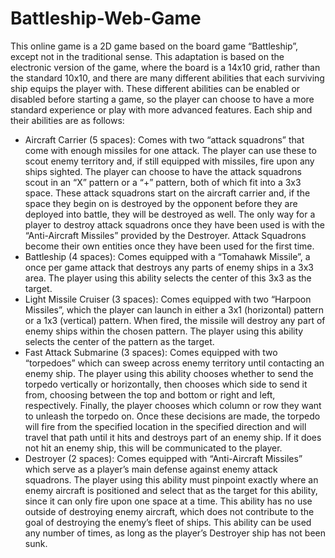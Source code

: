 # Battleship-Web-Game

This online game is a 2D game based on the board game “Battleship”, except not in the traditional sense. This adaptation is based on the electronic version of the game, where the board is a 14x10 grid, rather than the standard 10x10, and there are many different abilities that each surviving ship equips the player with. These different abilities can be enabled or disabled before starting a game, so the player can choose to have a more standard experience or play with more advanced features. Each ship and their abilities are as follows:
-	Aircraft Carrier (5 spaces): Comes with two “attack squadrons” that come with enough missiles for one attack. The player can use these to scout enemy territory and, if still equipped with missiles, fire upon any ships sighted. The player can choose to have the attack squadrons scout in an “X” pattern or a “+” pattern, both of which fit into a 3x3 space. These attack squadrons start on the aircraft carrier and, if the space they begin on is destroyed by the opponent before they are deployed into battle, they will be destroyed as well. The only way for a player to destroy attack squadrons once they have been used is with the “Anti-Aircraft Missiles” provided by the Destroyer. Attack Squadrons become their own entities once they have been used for the first time.
-	Battleship (4 spaces): Comes equipped with a “Tomahawk Missile”, a once per game attack that destroys any parts of enemy ships in a 3x3 area. The player using this ability selects the center of this 3x3 as the target.
-	Light Missile Cruiser (3 spaces): Comes equipped with two “Harpoon Missiles”, which the player can launch in either a 3x1 (horizontal) pattern or a 1x3 (vertical) pattern. When fired, the missile will destroy any part of enemy ships within the chosen pattern. The player using this ability selects the center of the pattern as the target.
-	Fast Attack Submarine (3 spaces): Comes equipped with two “torpedoes” which can sweep across enemy territory until contacting an enemy ship. The player using this ability chooses whether to send the torpedo vertically or horizontally, then chooses which side to send it from, choosing between the top and bottom or right and left, respectively. Finally, the player chooses which column or row they want to unleash the torpedo on. Once these decisions are made, the torpedo will fire from the specified location in the specified direction and will travel that path until it hits and destroys part of an enemy ship. If it does not hit an enemy ship, this will be communicated to the player.
-	Destroyer (2 spaces): Comes equipped with “Anti-Aircraft Missiles” which serve as a player’s main defense against enemy attack squadrons. The player using this ability must pinpoint exactly where an enemy aircraft is positioned and select that as the target for this ability, since it can only fire upon one space at a time. This ability has no use outside of destroying enemy aircraft, which does not contribute to the goal of destroying the enemy’s fleet of ships. This ability can be used any number of times, as long as the player’s Destroyer ship has not been sunk.
